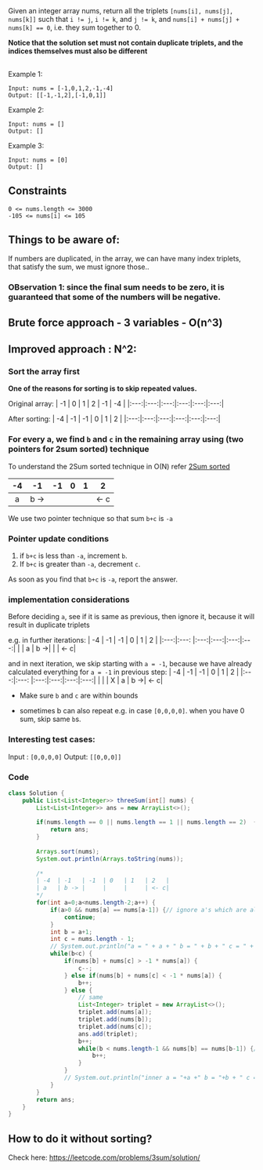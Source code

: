 
##

Given an integer array nums, return all the triplets `[nums[i], nums[j], nums[k]]` such that `i != j`, `i != k`, and `j != k`, and `nums[i] + nums[j] + nums[k] == 0`, i.e. they sum together to 0.

**Notice that the solution set must not contain duplicate triplets, and the indices themselves must also be different**

##

Example 1:
```
Input: nums = [-1,0,1,2,-1,-4]
Output: [[-1,-1,2],[-1,0,1]]
```
Example 2:
```
Input: nums = []
Output: []
```
Example 3:
```
Input: nums = [0]
Output: []
```

## Constraints
```
0 <= nums.length <= 3000
-105 <= nums[i] <= 105
```

## Things to be aware of:

If numbers are duplicated, in the array, we can have many index triplets, that satisfy the sum, we must ignore those..

### OBservation 1: since the final sum needs to be zero, it is guaranteed that some of the numbers will be negative.

## Brute force approach - 3 variables - O(n^3)

## Improved approach : N^2:

### Sort the array first

**One of the reasons for sorting is to skip repeated values.**

Original array:
| -1  | 0   | 1   | 2   | -1  | -4  |
|:---:|:---:|:---:|:---:|:---:|:---:|

After sorting:
| -4  | -1  | -1  | 0   | 1   | 2   |
|:---:|:---:|:---:|:---:|:---:|:---:|

### For every a, we find `b` and `c` in the remaining array using (two pointers for 2sum sorted) technique

To understand the 2Sum sorted technique in O(N) refer [2Sum sorted](2SumSorted.md)

| -4  | -1   | -1  | 0   | 1   | 2   |
|:---:|:---: |:---:|:---:|:---:|:---:|
| a   | b -> |     |     |     | <- c|

We use two pointer technique so that sum `b+c` is `-a`

### Pointer update conditions

1. if `b+c` is less than `-a`, increment `b`.
2. If `b+c` is greater than `-a`, decrement `c`.

As soon as you find that `b+c` is `-a`, report the answer.

### implementation considerations
Before deciding `a`, see if it is same as previous, then ignore it, because it will result in duplicate triplets

e.g. in further iterations:
| -4  | -1   | -1  | 0   | 1   | 2   |
|:---:|:---: |:---:|:---:|:---:|:---:|
|     | a    | b ->|     |     | <- c|

and in next iteration, we skip starting with `a = -1`, because we have already calculated everything for `a = -1` in previous step:
| -4  | -1   | -1  | 0   | 1   | 2   |
|:---:|:---: |:---:|:---:|:---:|:---:|
|     |      | X   | a   | b ->| <- c|

* Make sure `b` and `c` are within bounds

* sometimes b can also repeat e.g. in case `[0,0,0,0]`. when you have 0 sum, skip same `b`s.

### Interesting test cases:

Input : `[0,0,0,0]`
Output: `[[0,0,0]]`

### Code

```java
class Solution {
    public List<List<Integer>> threeSum(int[] nums) {
        List<List<Integer>> ans = new ArrayList<>();
        
        if(nums.length == 0 || nums.length == 1 || nums.length == 2)  {
            return ans;
        }
        
        Arrays.sort(nums);
        System.out.println(Arrays.toString(nums));
        
        /*
        | -4  | -1   | -1  | 0   | 1   | 2   |
        | a   | b -> |     |     |     | <- c|
        */
        for(int a=0;a<nums.length-2;a++) {
            if(a>0 && nums[a] == nums[a-1]) {// ignore a's which are already previously considered to avoid duplicates
                continue;
            }
            int b = a+1;
            int c = nums.length - 1;
            // System.out.println("a = " + a + " b = " + b + " c = " + c);
            while(b<c) {
                if(nums[b] + nums[c] > -1 * nums[a]) {
                    c--;
                } else if(nums[b] + nums[c] < -1 * nums[a]) {
                    b++;
                } else {
                    // same
                    List<Integer> triplet = new ArrayList<>();
                    triplet.add(nums[a]);
                    triplet.add(nums[b]);
                    triplet.add(nums[c]);
                    ans.add(triplet);
                    b++;
                    while(b < nums.length-1 && nums[b] == nums[b-1]) {// skip same b's when we have zero sum since they will contribute to duplicate answer
                        b++;
                    }
                }
                // System.out.println("inner a = "+a +" b = "+b + " c = "+c);
            }
        }
        return ans;
    }
}
```


## How to do it without sorting?

Check here: https://leetcode.com/problems/3sum/solution/
